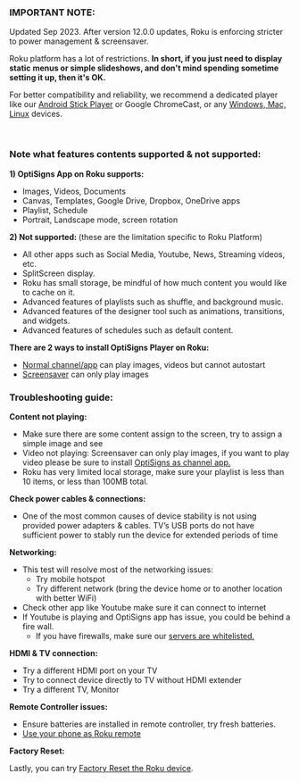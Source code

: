 <h3 id="h_01HVESVTMSBVJ3C71QEH0J3E7K"><strong>IMPORTANT NOTE:</strong></h3>
<p>Updated Sep 2023. After version 12.0.0 updates, Roku is enforcing stricter to power management &amp; screensaver.</p>
<p>Roku platform has a lot of restrictions. <strong>In short, if you just need to display static menus or simple slideshows, and don't mind spending sometime setting it up, then it's OK.</strong></p>
<p>For better compatibility and reliability, we recommend a dedicated player like our <a href="https://links.optisigns.com/szzk">Android Stick Player</a> or Google ChromeCast, or any <a href="https://www.optisigns.com/download" target="_blank" rel="noopener noreferrer">Windows, Mac, Linux</a> devices.</p>
<p> </p>
<h3 id="h_01HVESV24X89AC0YJV1GADJC0X"><strong>Note what features contents supported &amp; not supported:</strong></h3>
<p><strong>1) OptiSigns App on Roku supports: </strong></p>
<ul>
<li>Images, Videos, Documents</li>
<li>Canvas, Templates, Google Drive, Dropbox, OneDrive apps</li>
<li>Playlist, Schedule</li>
<li>Portrait, Landscape mode, screen rotation</li>
</ul>
<p><strong>2) Not supported: </strong>(these are the limitation specific to Roku Platform)</p>
<ul>
<li>All other apps such as Social Media, Youtube, News, Streaming videos, etc.</li>
<li>SplitScreen display.</li>
<li>Roku has small storage, be mindful of how much content you would like to cache on it.</li>
<li>Advanced features of playlists such as shuffle, and background music.</li>
<li>Advanced features of the designer tool such as animations, transitions, and widgets. </li>
<li>Advanced features of schedules such as default content. </li>
</ul>
<p><strong>There are 2 ways to install OptiSigns Player on Roku:</strong></p>
<ul>
<li>
<a href="https://support.optisigns.com/hc/en-us/articles/360039566974-How-to-install-OptiSigns-Player-on-Roku-TVs">Normal channel/app</a> can play images, videos but <span class="wysiwyg-underline">cannot autostart</span>
</li>
<li>
<a href="https://support.optisigns.com/hc/en-us/articles/1500002383502" target="_self">Screensaver</a> can <span class="wysiwyg-underline">only play images</span>
</li>
</ul>
<h3 id="01HVESY2TE34GZEPSTG77NERRC"><strong>Troubleshooting guide:</strong></h3>
<p><strong>Content not playing:</strong></p>
<ul>
<li>Make sure there are some content assign to the screen, try to assign a simple image and see</li>
<li>Video not playing: Screensaver can only play images, if you want to play video please be sure to install <a href="https://support.optisigns.com/hc/en-us/articles/360039566974-How-to-install-OptiSigns-Player-on-Roku-TVs">OptiSigns as channel app.</a>
</li>
<li>Roku has very limited local storage, make sure your playlist is less than 10 items, or less than 100MB total.</li>
</ul>
<p><strong>Check power cables &amp; connections:</strong></p>
<ul>
<li>One of the most common causes of device stability is not using provided power adapters &amp; cables. TV’s USB ports do not have sufficient power to stably run the device for extended periods of time</li>
</ul>
<p><strong>Networking:</strong></p>
<ul>
<li>
<span class="wysiwyg-underline wysiwyg-color-red">This test will resolve most of the networking issues:</span><br>
<ul>
<li>Try mobile hotspot</li>
<li>Try different network (bring the device home or to another location with better WiFi)</li>
</ul>
</li>
<li>Check other app like Youtube make sure it can connect to internet</li>
<li>If Youtube is playing and OptiSigns app has issue, you could be behind a fire wall.<br>
<ul>
<li>If you have firewalls, make sure our <a href="https://support.optisigns.com/hc/en-us/articles/360047275934-Whitelist-OptiSigns-IP-addresses-ports">servers are whitelisted.</a>
</li>
</ul>
</li>
</ul>
<p><strong>HDMI &amp; TV connection:</strong></p>
<ul>
<li>Try a different HDMI port on your TV</li>
<li>Try to connect device directly to TV without HDMI extender</li>
<li>Try a different TV, Monitor</li>
</ul>
<p><strong>Remote Controller issues:</strong></p>
<ul>
<li>Ensure batteries are installed in remote controller, try fresh batteries.</li>
<li><a href="https://support.roku.com/article/115002681087" target="_blank" rel="noopener noreferrer">Use your phone as Roku remote</a></li>
</ul>
<p><strong>Factory Reset:</strong></p>
<p>Lastly, you can try <a href="https://support.roku.com/en-ca/article/208757008" target="_blank" rel="noopener noreferrer">Factory Reset the Roku device</a>.</p>